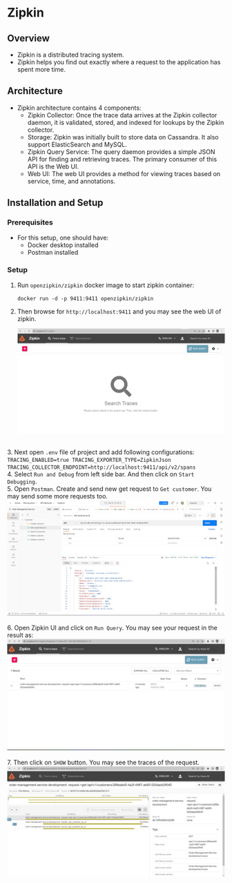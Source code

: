 # Zipkin

## Overview
* Zipkin is a distributed tracing system.
* Zipkin helps you find out exactly where a request to the application has spent more time.

## Architecture
* Zipkin architecture contains 4 components:
    - Zipkin Collector: Once the trace data arrives at the Zipkin collector daemon, it is validated, stored, and indexed for lookups by the Zipkin collector.
    - Storage: Zipkin was initially built to store data on Cassandra. It also support ElasticSearch and MySQL.
    - Zipkin Query Service: The query daemon provides a simple JSON API for finding and retrieving traces. The primary consumer of this API is the Web UI.
    - Web UI: The web UI provides a method for viewing traces based on service, time, and annotations.

## Installation and Setup
### Prerequisites
* For this setup, one should have:
    - Docker desktop installed
    - Postman installed

### Setup
1. Run `openzipkin/zipkin` docker image to start zipkin container:
    ```
    docker run -d -p 9411:9411 openzipkin/zipkin
    ```

2. Then browse for `http://localhost:9411` and you may see the web UI of zipkin.

    <img src="./Images/Zipkin-UI.png" width="600" />
&nbsp;<br>
3. Next open `.env` file of project and add following configurations:
    ```
    TRACING_ENABLED=true
    TRACING_EXPORTER_TYPE=ZipkinJson
    TRACING_COLLECTOR_ENDPOINT=http://localhost:9411/api/v2/spans
    ```
&nbsp;<br>
4. Select `Run and Debug` from left side bar. And then click on `Start Debugging`.
&nbsp;<br>
5. Open `Postman`. Create and send new get request to `Get customer`. You may send some more requests too.
    <img src="./Images/get-req.png" width="600" />
&nbsp;<br>
6. Open Zipkin UI and click on `Run Query`. You may see your request in the result as:
    <img src="./Images/run-query.png" width="600" />
&nbsp;<br>
7. Then click on `SHOW` button. You may see the traces of the request.
    <img src="./Images/zipkin-traces.png" width="600" />
